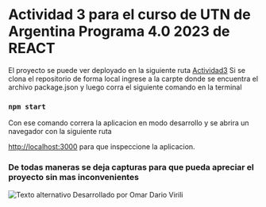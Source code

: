 # Actividad 3 para el curso de UTN de Argentina Programa 4.0 2023 de REACT

El proyecto se puede ver deployado en la siguiente ruta [Actividad3](https://odv144.github.io/ArgProTP5/)
Si se clona el repositorio de forma local ingrese a la carpte donde se encuentra el archivo package.json y luego corra el siguiente comando en la terminal
### `npm start`
Con ese comando correra la aplicacion en modo desarrollo y se abrira un navegador con la siguiente ruta

[http://localhost:3000](http://localhost:3000) para que inspeccione la aplicacion.

### De todas maneras se deja capturas para que pueda apreciar el proyecto sin mas inconvenientes
![Texto alternativo](https://i.postimg.cc/QxdMRmVq/actividad3.jpg "Captura pagina principal")
Desarrollado por Omar Dario Virili